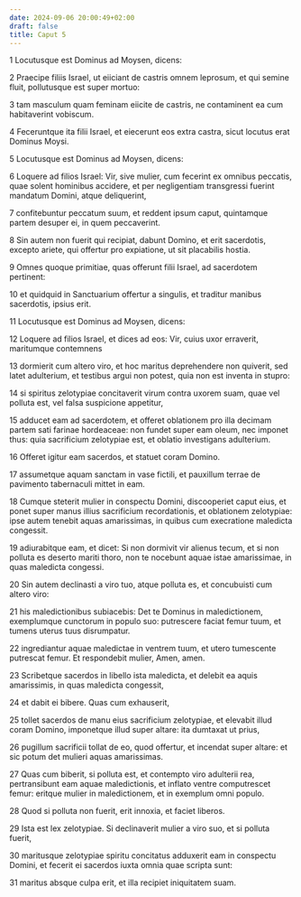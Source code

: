 ```yaml
---
date: 2024-09-06 20:00:49+02:00
draft: false
title: Caput 5
---
```





1 Locutusque est Dominus ad Moysen, dicens:

2 Praecipe filiis Israel, ut eiiciant de castris omnem leprosum, et qui semine fluit, pollutusque est super mortuo:

3 tam masculum quam feminam eiicite de castris, ne contaminent ea cum habitaverint vobiscum.

4 Feceruntque ita filii Israel, et eiecerunt eos extra castra, sicut locutus erat Dominus Moysi.

5 Locutusque est Dominus ad Moysen, dicens:

6 Loquere ad filios Israel: Vir, sive mulier, cum fecerint ex omnibus peccatis, quae solent hominibus accidere, et per negligentiam transgressi fuerint mandatum Domini, atque deliquerint,

7 confitebuntur peccatum suum, et reddent ipsum caput, quintamque partem desuper ei, in quem peccaverint.

8 Sin autem non fuerit qui recipiat, dabunt Domino, et erit sacerdotis, excepto ariete, qui offertur pro expiatione, ut sit placabilis hostia.

9 Omnes quoque primitiae, quas offerunt filii Israel, ad sacerdotem pertinent:

10 et quidquid in Sanctuarium offertur a singulis, et traditur manibus sacerdotis, ipsius erit.

11 Locutusque est Dominus ad Moysen, dicens:

12 Loquere ad filios Israel, et dices ad eos: Vir, cuius uxor erraverit, maritumque contemnens

13 dormierit cum altero viro, et hoc maritus deprehendere non quiverit, sed latet adulterium, et testibus argui non potest, quia non est inventa in stupro:

14 si spiritus zelotypiae concitaverit virum contra uxorem suam, quae vel polluta est, vel falsa suspicione appetitur,

15 adducet eam ad sacerdotem, et offeret oblationem pro illa decimam partem sati farinae hordeaceae: non fundet super eam oleum, nec imponet thus: quia sacrificium zelotypiae est, et oblatio investigans adulterium.

16 Offeret igitur eam sacerdos, et statuet coram Domino.

17 assumetque aquam sanctam in vase fictili, et pauxillum terrae de pavimento tabernaculi mittet in eam.

18 Cumque steterit mulier in conspectu Domini, discooperiet caput eius, et ponet super manus illius sacrificium recordationis, et oblationem zelotypiae: ipse autem tenebit aquas amarissimas, in quibus cum execratione maledicta congessit.

19 adiurabitque eam, et dicet: Si non dormivit vir alienus tecum, et si non polluta es deserto mariti thoro, non te nocebunt aquae istae amarissimae, in quas maledicta congessi.

20 Sin autem declinasti a viro tuo, atque polluta es, et concubuisti cum altero viro:

21 his maledictionibus subiacebis: Det te Dominus in maledictionem, exemplumque cunctorum in populo suo: putrescere faciat femur tuum, et tumens uterus tuus disrumpatur.

22 ingrediantur aquae maledictae in ventrem tuum, et utero tumescente putrescat femur. Et respondebit mulier, Amen, amen.

23 Scribetque sacerdos in libello ista maledicta, et delebit ea aquis amarissimis, in quas maledicta congessit,

24 et dabit ei bibere. Quas cum exhauserit,

25 tollet sacerdos de manu eius sacrificium zelotypiae, et elevabit illud coram Domino, imponetque illud super altare: ita dumtaxat ut prius,

26 pugillum sacrificii tollat de eo, quod offertur, et incendat super altare: et sic potum det mulieri aquas amarissimas.

27 Quas cum biberit, si polluta est, et contempto viro adulterii rea, pertransibunt eam aquae maledictionis, et inflato ventre computrescet femur: eritque mulier in maledictionem, et in exemplum omni populo.

28 Quod si polluta non fuerit, erit innoxia, et faciet liberos.

29 Ista est lex zelotypiae. Si declinaverit mulier a viro suo, et si polluta fuerit,

30 maritusque zelotypiae spiritu concitatus adduxerit eam in conspectu Domini, et fecerit ei sacerdos iuxta omnia quae scripta sunt:

31 maritus absque culpa erit, et illa recipiet iniquitatem suam.

